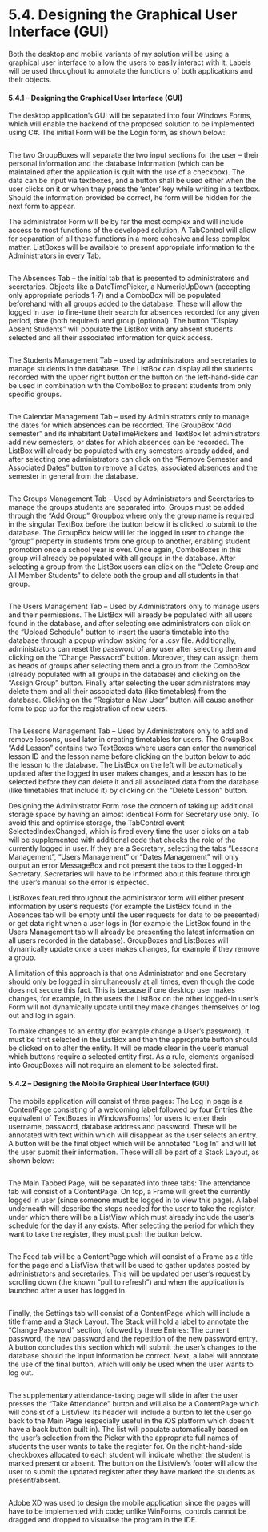 # 5.4. Designing the Graphical User Interface (GUI)

Both the desktop and mobile variants of my solution will be using a graphical user interface to allow the users to easily interact with it. Labels will be used throughout to annotate the functions of both applications and their objects.

#### **5.4.1 – Designing the Graphical User Interface (GUI)**

The desktop application’s GUI will be separated into four Windows Forms, which will enable the backend of the proposed solution to be implemented using C#. The initial Form will be the Login form, as shown below:

<figure><img src="../.gitbook/assets/GUI Picture 1 (1).jpg" alt=""><figcaption></figcaption></figure>

The two GroupBoxes will separate the two input sections for the user – their personal information and the database information (which can be maintained after the application is quit with the use of a checkbox). The data can be input via textboxes, and a button shall be used either when the user clicks on it or when they press the ‘enter’ key while writing in a textbox. Should the information provided be correct, he form will be hidden for the next form to appear.

The administrator Form will be by far the most complex and will include access to most functions of the developed solution. A TabControl will allow for separation of all these functions in a more cohesive and less complex matter. ListBoxes will be available to present appropriate information to the Administrators in every Tab.

<figure><img src="../.gitbook/assets/GUI Picture 2.jpg" alt=""><figcaption></figcaption></figure>

The Absences Tab – the initial tab that is presented to administrators and secretaries. Objects like a DateTimePicker, a NumericUpDown (accepting only appropriate periods 1-7) and a ComboBox will be populated beforehand with all groups added to the database. These will allow the logged in user to fine-tune their search for absences recorded for any given period, date (both required) and group (optional). The button “Display Absent Students” will populate the ListBox with any absent students selected and all their associated information for quick access.

<figure><img src="../.gitbook/assets/GUI Picture 3.jpg" alt=""><figcaption></figcaption></figure>

The Students Management Tab – used by administrators and secretaries to manage students in the database. The ListBox can display all the students recorded with the upper right button or the button on the left-hand-side can be used in combination with the ComboBox to present students from only specific groups.

<figure><img src="../.gitbook/assets/GUI Picture 4.jpg" alt=""><figcaption></figcaption></figure>

The Calendar Management Tab – used by Administrators only to manage the dates for which absences can be recorded. The GroupBox “Add semester” and its inhabitant DateTimePickers and TextBox let administrators add new semesters, or dates for which absences can be recorded. The ListBox will already be populated with any semesters already added, and after selecting one administrators can click on the “Remove Semester and Associated Dates” button to remove all dates, associated absences and the semester in general from the database.

<figure><img src="../.gitbook/assets/GUI Picture 5.jpg" alt=""><figcaption></figcaption></figure>

The Groups Management Tab – Used by Administrators and Secretaries to manage the groups students are separated into. Groups must be added through the “Add Group” Groupbox where only the group name is required in the singular TextBox before the button below it is clicked to submit to the database. The GroupBox below will let the logged in user to change the “group” property in students from one group to another, enabling student promotion once a school year is over. Once again, ComboBoxes in this group will already be populated with all groups in the database. After selecting a group from the ListBox users can click on the “Delete Group and All Member Students” to delete both the group and all students in that group.

<figure><img src="../.gitbook/assets/GUI Picture 6 (1).jpg" alt=""><figcaption></figcaption></figure>

The Users Management Tab – Used by Administrators only to manage users and their permissions. The ListBox will already be populated with all users found in the database, and after selecting one administrators can click on the “Upload Schedule” button to insert the user’s timetable into the database through a popup window asking for a .csv file. Additionally, administrators can reset the password of any user after selecting them and clicking on the “Change Password” button. Moreover, they can assign them as heads of groups after selecting them and a group from the ComboBox (already populated with all groups in the database) and clicking on the “Assign Group” button. Finally after selecting the user administrators may delete them and all their associated data (like timetables) from the database. Clicking on the “Register a New User” button will cause another form to pop up for the registration of new users.

<figure><img src="../.gitbook/assets/GUI Picture 7.jpg" alt=""><figcaption></figcaption></figure>

The Lessons Management Tab – Used by Administrators only to add and remove lessons, used later in creating timetables for users. The GroupBox “Add Lesson” contains two TextBoxes where users can enter the numerical lesson ID and the lesson name before clicking on the button below to add the lesson to the database. The ListBox on the left will be automatically updated after the logged in user makes changes, and a lesson has to be selected before they can delete it and all associated data from the database (like timetables that include it) by clicking on the “Delete Lesson” button.

Designing the Administrator Form rose the concern of taking up additional storage space by having an almost identical Form for Secretary use only. To avoid this and optimise storage, the TabControl event SelectedIndexChanged, which is fired every time the user clicks on a tab will be supplemented with additional code that checks the role of the currently logged in user. If they are a Secretary, selecting the tabs “Lessons Management”, “Users Management” or “Dates Management” will only output an error MessageBox and not present the tabs to the Logged-In Secretary. Secretaries will have to be informed about this feature through the user’s manual so the error is expected.

ListBoxes featured throughout the administrator form will either present information by user’s requests (for example the ListBox found in the Absences tab will be empty until the user requests for data to be presented) or get data right when a user logs in (for example the ListBox found in the Users Management tab will already be presenting the latest information on all users recorded in the database). GroupBoxes and ListBoxes will dynamically update once a user makes changes, for example if they remove a group.

A limitation of this approach is that one Administrator and one Secretary should only be logged in simultaneously at all times, even though the code does not secure this fact. This is because if one desktop user makes changes, for example, in the users the ListBox on the other logged-in user’s Form will not dynamically update until they make changes themselves or log out and log in again.

To make changes to an entity (for example change a User’s password), it must be first selected in the ListBox and then the appropriate button should be clicked on to alter the entity. It will be made clear in the user’s manual which buttons require a selected entity first. As a rule, elements organised into GroupBoxes will not require an element to be selected first.

#### **5.4.2 – Designing the Mobile Graphical User Interface (GUI)**

The mobile application will consist of three pages: The Log In page is a ContentPage consisting of a welcoming label followed by four Entries (the equivalent of TextBoxes in WindowsForms) for users to enter their username, password, database address and password. These will be annotated with text within which will disappear as the user selects an entry. A button will be the final object which will be annotated “Log In” and will let the user submit their information. These will all be part of a Stack Layout, as shown below:

<figure><img src="../.gitbook/assets/GUI Picture 8.png" alt=""><figcaption></figcaption></figure>

The Main Tabbed Page, will be separated into three tabs: The attendance tab will consist of a ContentPage. On top, a Frame will greet the currently logged in user (since someone must be logged in to view this page). A label underneath will describe the steps needed for the user to take the register, under which there will be a ListView which must already include the user’s schedule for the day if any exists. After selecting the period for which they want to take the register, they must push the button below.

<figure><img src="../.gitbook/assets/GUI Picture 9 (1).png" alt=""><figcaption></figcaption></figure>

The Feed tab will be a ContentPage which will consist of a Frame as a title for the page and a ListView that will be used to gather updates posted by administrators and secretaries. This will be updated per user’s request by scrolling down (the known “pull to refresh”) and when the application is launched after a user has logged in.

<figure><img src="../.gitbook/assets/GUI Picture 10 (1).png" alt=""><figcaption></figcaption></figure>

Finally, the Settings tab will consist of a ContentPage which will include a title frame and a Stack Layout. The Stack will hold a label to annotate the “Change Password” section, followed by three Entries: The current password, the new password and the repetition of the new password entry. A button concludes this section which will submit the user’s changes to the database should the input information be correct. Next, a label will annotate the use of the final button, which will only be used when the user wants to log out.

<figure><img src="../.gitbook/assets/GUI Picture 11 (1).png" alt=""><figcaption></figcaption></figure>

The supplementary attendance-taking page will slide in after the user presses the “Take Attendance” button and will also be a ContentPage which will consist of a ListView. Its header will include a button to let the user go back to the Main Page (especially useful in the iOS platform which doesn’t have a back button built in). The list will populate automatically based on the user’s selection from the Picker with the appropriate full names of students the user wants to take the register for. On the right-hand-side checkboxes allocated to each student will indicate whether the student is marked present or absent. The button on the ListView’s footer will allow the user to submit the updated register after they have marked the students as present/absent.

<figure><img src="../.gitbook/assets/GUI Picture 12.png" alt=""><figcaption></figcaption></figure>

Adobe XD was used to design the mobile application since the pages will have to be implemented with code; unlike WinForms, controls cannot be dragged and dropped to visualise the program in the IDE.

